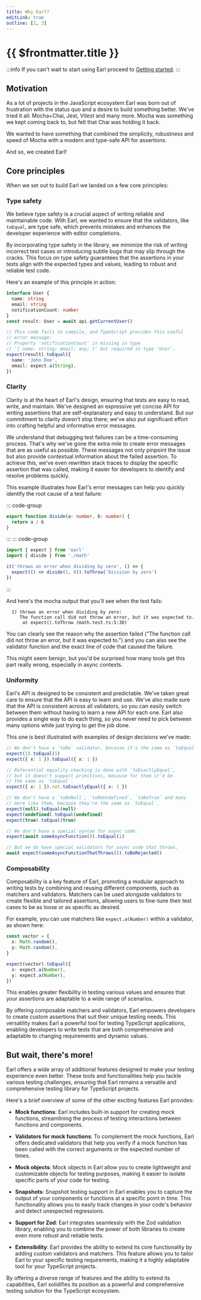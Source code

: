 ```yaml
---
title: Why Earl?
editLink: true
outline: [2, 3]
---
```


# {{ $frontmatter.title }}

:::info
If you can't wait to start using Earl proceed to [Getting started](/introduction/getting-started).
:::

## Motivation

As a lot of projects in the JavaScript ecosystem Earl was born out of
frustration with the status quo and a desire to build something better. We've
tried it all: Mocha+Chai, Jest, Vitest and many more. Mocha was something
we kept coming back to, but felt that Chai was holding it back.

We wanted to have something that combined the simplicity, robustness and speed
of Mocha with a modern and type-safe API for assertions.

And so, we created Earl!

## Core principles

When we set out to build Earl we landed on a few core principles:

### Type safety

We believe type safety is a crucial aspect of writing reliable and maintainable code. With Earl, we wanted to ensure that the validators, like `toEqual`, are type safe, which prevents mistakes and enhances the developer experience with editor completions.

By incorporating type safety in the library, we minimize the risk of writing incorrect test cases or introducing subtle bugs that may slip through the cracks. This focus on type safety guarantees that the assertions in your tests align with the expected types and values, leading to robust and reliable test code.

Here's an example of this principle in action:

```ts
interface User {
  name: string
  email: string
  notificationCount: number
}
const result: User = await api.getCurrentUser()

// This code fails to compile, and TypeScript provides this useful
// error message:
// Property 'notificationCount' is missing in type
// '{ name: string; email: any; }' but required in type 'User'.
expect(result).toEqual({
  name: 'John Doe',
  email: expect.a(String),
})
```

### Clarity

Clarity is at the heart of Earl's design, ensuring that tests are easy to read, write, and maintain. We've designed an expressive yet concise API for writing assertions that are self-explanatory and easy to understand. But our commitment to clarity doesn't stop there; we've also put significant effort into crafting helpful and informative error messages.

We understand that debugging test failures can be a time-consuming process. That's why we've gone the extra mile to create error messages that are as useful as possible. These messages not only pinpoint the issue but also provide contextual information about the failed assertion. To achieve this, we've even rewritten stack traces to display the specific assertion that was called, making it easier for developers to identify and resolve problems quickly.

This example illustrates how Earl's error messages can help you quickly identify the root cause of a test failure:

::: code-group

```ts [math.ts]
export function divide(a: number, b: number) {
  return a / b
}
```

:::
::: code-group

```ts [math.test.ts]
import { expect } from 'earl'
import { divide } from './math'

it('throws an error when dividing by zero', () => {
  expect(() => divide(1, 0)).toThrow('Division by zero')
})
```

:::

And here's the mocha output that you'll see when the test fails:

```
  1) throws an error when dividing by zero:
     The function call did not throw an error, but it was expected to.
      at expect().toThrow (math.test.ts:5:30)
```

You can clearly see the reason why the assertion failed ("The function call did not throw an error, but it was expected to.") and you can also see the validator function and the exact line of code that caused the failure.

This might seem benign, but you'd be surprised how many tools get this part really wrong, especially in async contexts.

### Uniformity

Earl's API is designed to be consistent and predictable. We've taken great care to ensure that the API is easy to learn and use. We've also made sure that the API is consistent across all validators, so you can easily switch between them without having to learn a new API for each one. Earl also provides a single way to do each thing, so you never need to pick between many options while just trying to get the job done.

This one is best illustrated with examples of design decisions we've made:

```ts
// We don't have a `toBe` validator, because it's the same as `toEqual`.
expect(1).toEqual(1)
expect({ x: 1 }).toEqual({ x: 1 })

// Referential equality checking is done with `toExactlyEqual`,
// but it doesn't support primitives, because for them it'd be
// the same as `toEqual`.
expect({ x: 1 }).not.toExactlyEqual({ x: 1 })

// We don't have a `toBeNull`, `toBeUndefined`, `toBeTrue` and many
// more like them, because they're the same as `toEqual`.
expect(null).toEqual(null)
expect(undefined).toEqual(undefined)
expect(true).toEqual(true)

// We don't have a special syntax for async code.
expect(await someAsyncFunction()).toEqual(1)

// But we do have special validators for async code that throws.
await expect(someAsyncFunctionThatThrows()).toBeRejected()
```

### Composability

Composability is a key feature of Earl, promoting a modular approach to writing tests by combining and reusing different components, such as matchers and validators. Matchers can be used alongside validators to create flexible and tailored assertions, allowing users to fine-tune their test cases to be as loose or as specific as desired.

For example, you can use matchers like `expect.a(Number)` within a validator, as shown here:

```ts
const vector = {
  x: Math.random(),
  y: Math.random(),
}

expect(vector).toEqual({
  x: expect.a(Number),
  y: expect.a(Number),
})
```

This enables greater flexibility in testing various values and ensures that your assertions are adaptable to a wide range of scenarios.

By offering composable matchers and validators, Earl empowers developers to create custom assertions that suit their unique testing needs. This versatility makes Earl a powerful tool for testing TypeScript applications, enabling developers to write tests that are both comprehensive and adaptable to changing requirements and dynamic values.

## But wait, there's more!

Earl offers a wide array of additional features designed to make your testing experience even better. These tools and functionalities help you tackle various testing challenges, ensuring that Earl remains a versatile and comprehensive testing library for TypeScript projects.

Here's a brief overview of some of the other exciting features Earl provides:

- **Mock functions**: Earl includes built-in support for creating mock functions, streamlining the process of testing interactions between functions and components.

- **Validators for mock functions**: To complement the mock functions, Earl offers dedicated validators that help you verify if a mock function has been called with the correct arguments or the expected number of times.

- **Mock objects**: Mock objects in Earl allow you to create lightweight and customizable objects for testing purposes, making it easier to isolate specific parts of your code for testing.

- **Snapshots**: Snapshot testing support in Earl enables you to capture the output of your components or functions at a specific point in time. This functionality allows you to easily track changes in your code's behavior and detect unexpected regressions.

- **Support for Zod**: Earl integrates seamlessly with the Zod validation library, enabling you to combine the power of both libraries to create even more robust and reliable tests.

- **Extensibility**: Earl provides the ability to extend its core functionality by adding custom validators and matchers. This feature allows you to tailor Earl to your specific testing requirements, making it a highly adaptable tool for your TypeScript projects.

By offering a diverse range of features and the ability to extend its capabilities, Earl solidifies its position as a powerful and comprehensive testing solution for the TypeScript ecosystem.
